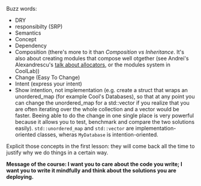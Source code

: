 Buzz words:
- DRY
- responsibilty (SRP)
- Semantics
- Concept
- Dependency
- Composition (there's more to it than *Composition vs Inheritance*. It's also about creating modules that compose well otgether (see Andrei's Alexandrescu's [talk about allocators](https://youtu.be/LIb3L4vKZ7U), or the modules system in CoolLab))
- Change (Easy To Change)
- Intent (express your intent)
- Show intention, not implementation (e.g. create a struct that wraps an unordered_map (for example Cool's Databases), so that at any point you can change the unordered_map for a std::vector if you realize that you are often iterating over the whole collection and a vector would be faster. Beeing able to do the change in one single place is very powerful because it allows you to test, benchmark and compare the two solutions easily). `std::unordered_map` and `std::vector` are implementation-oriented classes, wheras `MyDatabase` is intention-oriented.

Explicit those concepts in the first lesson: they will come back all the time to justify why we do things in a certain way.

**Message of the course: I want you to care about the code you write; I want you to write it mindfully and think about the solutions you are deploying.**